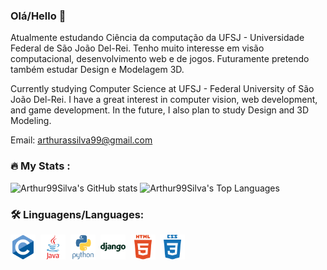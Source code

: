 ### Olá/Hello 👋

Atualmente estudando Ciência da computação da UFSJ - Universidade Federal de São João Del-Rei. Tenho muito interesse em visão computacional, desenvolvimento web e de jogos. Futuramente pretendo também estudar Design e Modelagem 3D.

Currently studying Computer Science at UFSJ - Federal University of São João Del-Rei. I have a great interest in computer vision, web development, and game development. In the future, I also plan to study Design and 3D Modeling.

Email: arthurassilva99@gmail.com

### :fire: My Stats :

![Arthur99Silva's GitHub stats](https://github-readme-stats.vercel.app/api?username=Arthur99Silva&show_icons=true&theme=radical)
![Arthur99Silva's Top Languages](https://github-readme-stats.vercel.app/api/top-langs/?username=Arthur99Silva&theme=radical&show_icons=true&hide_border=false&layout=donut)


### :hammer_and_wrench: Linguagens/Languages:
<div>
  <img src="https://github.com/devicons/devicon/blob/master/icons/c/c-original.svg" title="C" alt="C" width="40" height="40"/>&nbsp;
  <img src="https://github.com/devicons/devicon/blob/master/icons/java/java-original-wordmark.svg" title="Java" alt="Java" width="40" height="40"/>&nbsp;
  <img src="https://github.com/devicons/devicon/blob/master/icons/python/python-original-wordmark.svg" title="Python" alt="Python" width="40" height="40"/>&nbsp;
  <img src="https://github.com/devicons/devicon/blob/master/icons/django/django-plain-wordmark.svg" title="Django" alt="Django" width="40" height="40"/>&nbsp;
  <img src="https://github.com/devicons/devicon/blob/master/icons/html5/html5-plain-wordmark.svg" title="HTML" alt="HTML" width="40" height="40"/>&nbsp;
  <img src="https://github.com/devicons/devicon/blob/master/icons/css3/css3-plain-wordmark.svg" title="CSS" alt="CSS" width="40" height="40"/>&nbsp;
</div>
